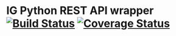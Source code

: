 # IG Python REST API wrapper [![Build Status](https://travis-ci.com/denisvolokh/ig-python-api.svg?branch=develop)](https://travis-ci.com/denisvolokh/ig-python-api) [![Coverage Status](https://coveralls.io/repos/github/denisvolokh/ig-python-api/badge.svg?branch=develop)](https://coveralls.io/github/denisvolokh/ig-python-api?branch=develop)
